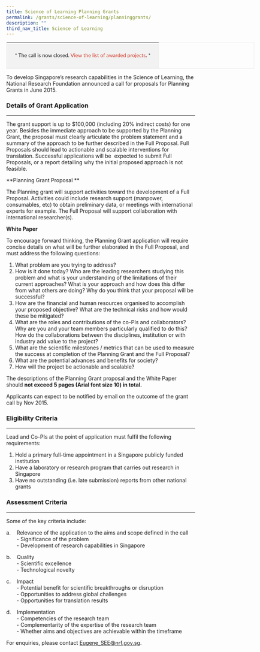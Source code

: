 ```yaml
---
title: Science of Learning Planning Grants
permalink: /grants/science-of-learning/planninggrants/
description: ""
third_nav_title: Science of Learning
---
```

<table style="padding: 0px; margin: 0px; border: 1px solid rgb(235, 235, 235); width: 662.4px; font-size: inherit; line-height: 18px; border-collapse: collapse;"><tbody><tr><td style="line-height: 1.6em; font-size: 1em !important; font-family: Lato, serif !important; padding: 22px; vertical-align: middle; border-bottom: 1px solid rgb(235, 235, 235); border-right: 1px solid rgb(235, 235, 235); text-align: center; background-color: rgb(242, 242, 242);"><span style="line-height: 1.2em; font-size: 14px; font-family: Lato, serif !important;">* The call is now closed.&nbsp;<a href="https://www.nrf.gov.sg/funding-grants/scienceoflearning/science-of-learning-planning-grants/awarded-projects-under-science-of-learning-planning-grants" style="text-decoration: none; color: rgb(209, 59, 42) !important; line-height: 1.2em;">View the list of awarded projects</a>.</span>&nbsp;*</td></tr></tbody></table>

  

  

To develop Singapore’s research capabilities in the Science of Learning, the National Research Foundation announced a call for proposals for Planning Grants in June 2015. 

### Details of Grant Application
---
The grant support is up to $100,000 (including 20% indirect costs) for one year. Besides the immediate approach to be supported by the Planning Grant, the proposal must clearly articulate the problem statement and a summary of the approach to be further described in the Full Proposal. Full Proposals should lead to actionable and scalable interventions for translation. Successful applications will be  expected to submit Full Proposals, or a report detailing why the initial proposed approach is not feasible.  
  
**Planning Grant Proposal  **

The Planning grant will support activities toward the development of a Full Proposal. Activities could include research support (manpower, consumables, etc) to obtain preliminary data, or meetings with international experts for example. The Full Proposal will support collaboration with international researcher(s).  
  
**White Paper**

To encourage forward thinking, the Planning Grant application will require concise details on what will be further elaborated in the Full Proposal, and must address the following questions:

1. What problem are you trying to address?  
2. How is it done today? Who are the leading researchers studying this problem and what is your understanding of the limitations of their current approaches? What is your approach and how does this differ from what others are doing? Why do you think that your proposal will be successful?  
3. How are the financial and human resources organised to accomplish your proposed objective? What are the technical risks and how would these be mitigated?  
4. What are the roles and contributions of the co-PIs and collaborators? Why are you and your team members particularly qualified to do this? How do the collaborations between the disciplines, institution or with industry add value to the project?  
5. What are the scientific milestones / metrics that can be used to measure the success at completion of the Planning Grant and the Full Proposal?  
6. What are the potential advances and benefits for society?  
7. How will the project be actionable and scalable?  

The descriptions of the Planning Grant proposal and the White Paper should **not exceed 5 pages (Arial font size 10) in total.**  
  
Applicants can expect to be notified by email on the outcome of the grant call by Nov 2015.  
  

### Eligibility Criteria
---

Lead and Co-PIs at the point of application must fulfil the following requirements:  
  

1. Hold a primary full-time appointment in a Singapore publicly funded institution  
2. Have a laboratory or research program that carries out research in Singapore  
3. Have no outstanding (i.e. late submission) reports from other national grants  
  
  

### Assessment Criteria
---

Some of the key criteria include:  
  

a.    Relevance of the application to the aims and scope defined in the call  
       - Significance of the problem  
       - Development of research capabilities in Singapore  
  
b.    Quality  
       - Scientific excellence  
       - Technological novelty  
  
c.    Impact  
       - Potential benefit for scientific breakthroughs or disruption  
       - Opportunities to address global challenges  
       - Opportunities for translation results  
  
d.    Implementation  
       - Competencies of the research team  
       - Complementarity of the expertise of the research team  
       - Whether aims and objectives are achievable within the timeframe  
  
For enquiries, please contact [Eugene\_SEE@nrf.gov.sg](mailto:Eugene_SEE@nrf.gov.sg).